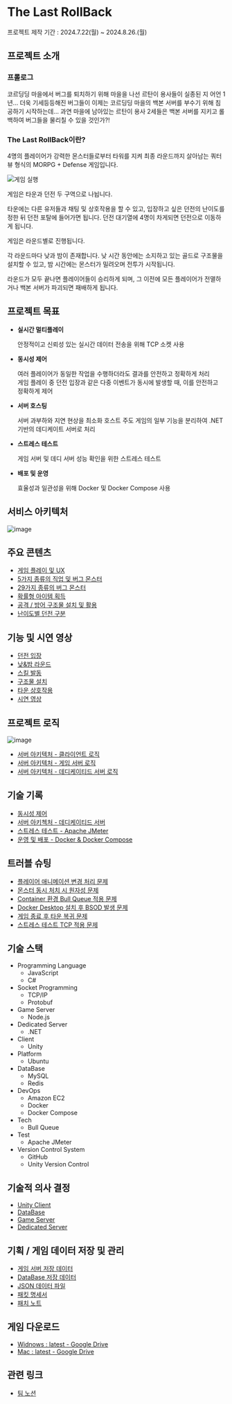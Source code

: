 # The Last RollBack

프로젝트 제작 기간 : 2024.7.22(월) ~ 2024.8.26.(월)

## 프로젝트 소개

### 프롤로그 

코르딩딩 마을에서 버그를 퇴치하기 위해 마을을 나선 르탄이 용사들이 실종된 지 어언 1년…
더욱 기세등등해진 버그들이 이제는 코르딩딩 마을의 백본 서버를 부수기 위해 침공하기 시작하는데…
과연 마을에 남아있는 르탄이 용사 2세들은 백본 서버를 지키고 롤백하여 버그들을 물리칠 수 있을 것인가?!

### The Last RollBack이란?

4명의 플레이어가 강력한 몬스터들로부터 타워를 지켜 최종 라운드까지 살아남는 쿼터뷰 형식의 MORPG + Defense 게임입니다.

![게임 실행](https://github.com/user-attachments/assets/de05321d-b8ed-4eb0-a061-0efdd34e80eb)

게임은 타운과 던전 두 구역으로 나뉩니다.

타운에는 다른 유저들과 채팅 및 상호작용을 할 수 있고,
입장하고 싶은 던전의 난이도를 정한 뒤 던전 포탈에 들어가면 됩니다.
던전 대기열에 4명이 차게되면 던전으로 이동하게 됩니다.

게임은 라운드별로 진행됩니다.

각 라운드마다 낮과 밤이 존재합니다.
낮 시간 동안에는 소지하고 있는 골드로 구조물을 설치할 수 있고,
밤 시간에는 몬스터가 밀려오며 전투가 시작됩니다.

라운드가 모두 끝나면 플레이어들이 승리하게 되며,
그 이전에 모든 플레이어가 전멸하거나 백본 서버가 파괴되면 패배하게 됩니다.

## 프로젝트 목표

- **실시간 멀티플레이**
    
    안정적이고 신뢰성 있는 실시간 데이터 전송을 위해 TCP 소켓 사용
    
- **동시성 제어**

    여러 플레이어가 동일한 작업을 수행하더라도 결과를 안전하고 정확하게 처리  
    게임 플레이 중 던전 입장과 같은 다중 이벤트가 동시에 발생할 때, 이를 안전하고 정확하게 제어
    
- **서버 호스팅**

    서버 과부하와 지연 현상을 최소화
    호스트 주도 게임의 일부 기능을 분리하여 .NET 기반의 데디케이트 서버로 처리
    
- **스트레스 테스트**
    
    게임 서버 및 데디 서버 성능 확인을 위한 스트레스 테스트
    
- **배포 및 운영**
    
    효율성과 일관성을 위해 Docker 및 Docker Compose 사용

## 서비스 아키텍처

![image](https://github.com/user-attachments/assets/746e60e2-6588-4c5c-aab1-e6a8432b2582)


## 주요 콘텐츠

- [게임 플레이 및 UX](https://eliotjang.notion.site/UX-93ab3caa123148c28528110c2b7bd950?pvs=4)
- [5가지 종류의 직업 및 버그 몬스터](https://eliotjang.notion.site/5-1c429213d7694dc0a81e4937548e4a61?pvs=4)
- [29가지 종류의 버그 몬스터](https://eliotjang.notion.site/29-34d39c3b67334d8f9781b99646563394?pvs=4)
- [확률형 아이템 획득](https://eliotjang.notion.site/7916000fbf144a568d69446a26e4ce23?pvs=4)
- [공격 / 방어 구조물 설치 및 활용](https://eliotjang.notion.site/224fde58e9e1449ab929caef045dc290?pvs=4)
- [난이도별 던전 구분](https://eliotjang.notion.site/1bd40ad929384c378ee7dbbdbe163cf3?pvs=4)

## 기능 및 시연 영상

- [던전 입장](https://eliotjang.notion.site/18743f0b5f384d66bc7e89407619ccfa?pvs=4)
- [낮&밤 라운드](https://eliotjang.notion.site/2ea0f5377e0e49c8a24976ec80b66c9b?pvs=4)
- [스킬 발동](https://eliotjang.notion.site/5512af29a7b04f73ab29276b06ca21fa?pvs=4)
- [구조물 설치](https://eliotjang.notion.site/18d7ac67f2bd45c4a5a2554236ca538b?pvs=4)
- [타운 상호작용](https://eliotjang.notion.site/c9577d3fc51f4ab0955abeb17a998ea9?pvs=4)
- [시연 영상](https://eliotjang.notion.site/fff6b79eb40f80eeb6e2faede4708a61?pvs=4)

## 프로젝트 로직

![image](https://github.com/user-attachments/assets/498376b7-6ccb-4631-bfe4-3d5178cfb729)

- [서버 아키텍처 - 클라이언트 로직](https://eliotjang.notion.site/cbdf69c7b418436bb869bd3591641233?pvs=4)
- [서버 아키텍처 - 게임 서버 로직](https://eliotjang.notion.site/fff6b79eb40f80a8b517f862cc5b08aa?pvs=4)
- [서버 아키텍처 - 데디케이티드 서버 로직](https://eliotjang.notion.site/c7de917bf02144be934b05cef0e32bd8?pvs=4)

## 기술 기록

- [동시성 제어](https://eliotjang.notion.site/BullQueue-e0cea2bbf41b4d29881166c0ba9b1ee3?pvs=4)
- [서버 아키첵처 - 데디케이티드 서버](https://eliotjang.notion.site/Dedicated-Server-247a2325e5b6440c933b521d063184f8?pvs=4)
- [스트레스 테스트 - Apache JMeter](https://eliotjang.notion.site/Apache-JMeter-c64dc67ffa5f490ea19872d26383b58b?pvs=4)
- [운영 및 배포 - Docker & Docker Compose](https://eliotjang.notion.site/Docker-Docker-Compose-25cef93e641d4c018f12698d84c40fac?pvs=4)

## 트러블 슈팅

- [플레이어 애니메이션 변경 처리 문제](https://eliotjang.notion.site/4ddd81ad6b634c9c8a6ff534066108c6?pvs=4)
- [몬스터 동시 처치 시 원자성 문제](https://eliotjang.notion.site/6ffef4bccd2841e5a098ec0aa732fab1?pvs=4)
- [Container 환경 Bull Queue 적용 문제](https://eliotjang.notion.site/Container-Bull-Queue-413e8bd0f9a540aa8a45fa7d1b06c58c?pvs=4)
- [Docker Desktop 설치 후 BSOD 발생 문제](https://eliotjang.notion.site/Docker-Desktop-BSOD-0a6bd560cdee4a92bc715030e892eee8?pvs=4)
- [게임 종료 후 타운 복귀 문제](https://eliotjang.notion.site/0b4ea29b8b134a89828a5b9bfb7ca680?pvs=4)
- [스트레스 테스트 TCP 적용 문제](https://eliotjang.notion.site/TCP-f37669673f234686ac6c31c65c7de8b2?pvs=4)

## 기술 스택

- Programming Language
  - JavaScript
  - C#
- Socket Programming
  - TCP/IP
  - Protobuf
- Game Server
  - Node.js
- Dedicated Server
  - .NET
- Client
  - Unity
- Platform
  - Ubuntu
- DataBase
  - MySQL
  - Redis
- DevOps
  - Amazon EC2
  - Docker
  - Docker Compose
- Tech
  - Bull Queue
- Test
  - Apache JMeter
- Version Control System
  - GitHub
  - Unity Version Control

## 기술적 의사 결정

- [Unity Client](https://eliotjang.notion.site/Unity-Client-5fe3f4e9d307486f940c7ab5bb56f440?pvs=4)
- [DataBase](https://eliotjang.notion.site/DataBase-a7aae8e29d9c40d7974184978e1eb22c?pvs=4)
- [Game Server](https://eliotjang.notion.site/Game-Server-674168e753df4635a6f2d5e5e213a8b9?pvs=4)
- [Dedicated Server](https://eliotjang.notion.site/Dedicated-Server-4b31a7d521e042bcb14993c2bcd35c4e?pvs=4)

## 기획 / 게임 데이터 저장 및 관리

- [게임 서버 저장 데이터](https://eliotjang.notion.site/9b11cdec04b9421794456a16d0344435?pvs=4)
- [DataBase 저장 데이터](https://eliotjang.notion.site/DataBase-86e730d6dd48466298d1da9d4f8c9801?pvs=4)
- [JSON 데이터 파일](https://eliotjang.notion.site/JSON-9ae427bfdd5d45238d29433f4f55f293?pvs=4)
- [패킷 명세서](https://eliotjang.notion.site/0f89a31ff9e149c9b673474c6c60899f?pvs=4)
- [패치 노트](https://eliotjang.notion.site/f36755ce37824a7586ce50c63c4ad187?pvs=4)

## 게임 다운로드

- [Widnows : latest - Google Drive](https://drive.google.com/drive/folders/1zCgdExPVPxtChM2rvZbYq-qsJm9ZG36F?usp=drive_link)
- [Mac : latest - Google Drive](https://drive.google.com/drive/folders/1KJEkPIhdMJufx8A8xIo9sBbSeh8taamf?usp=drive_link)

## 관련 링크

- [팀 노션](https://eliotjang.notion.site/12-4e3e631c584d4531802dc6811208dec6?pvs=4)
